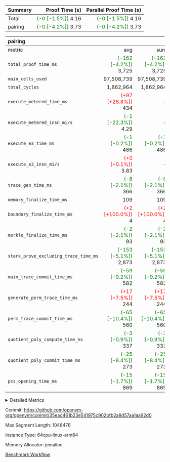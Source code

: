 | Summary | Proof Time (s) | Parallel Proof Time (s) |
|:---|---:|---:|
| Total | <span style='color: green'>(-0 [-1.5%])</span> 4.16 | <span style='color: green'>(-0 [-1.5%])</span> 4.16 |
| pairing | <span style='color: green'>(-0 [-4.2%])</span> 3.73 | <span style='color: green'>(-0 [-4.2%])</span> 3.73 |


| pairing |||||
|:---|---:|---:|---:|---:|
|metric|avg|sum|max|min|
| `total_proof_time_ms ` | <span style='color: green'>(-162 [-4.2%])</span> 3,725 | <span style='color: green'>(-162 [-4.2%])</span> 3,725 | <span style='color: green'>(-162 [-4.2%])</span> 3,725 | <span style='color: green'>(-162 [-4.2%])</span> 3,725 |
| `main_cells_used     ` |  97,508,739 |  97,508,739 |  97,508,739 |  97,508,739 |
| `total_cycles        ` |  1,862,964 |  1,862,964 |  1,862,964 |  1,862,964 |
| `execute_metered_time_ms` | <span style='color: red'>(+97 [+28.8%])</span> 434 | -          | -          | -          |
| `execute_metered_insn_mi/s` | <span style='color: green'>(-1 [-22.3%])</span> 4.29 | -          | -          | -          |
| `execute_e3_time_ms  ` | <span style='color: green'>(-1 [-0.2%])</span> 486 | <span style='color: green'>(-1 [-0.2%])</span> 486 | <span style='color: green'>(-1 [-0.2%])</span> 486 | <span style='color: green'>(-1 [-0.2%])</span> 486 |
| `execute_e3_insn_mi/s` | <span style='color: red'>(+0 [+0.1%])</span> 3.83 | -          | <span style='color: red'>(+0 [+0.1%])</span> 3.83 | <span style='color: red'>(+0 [+0.1%])</span> 3.83 |
| `trace_gen_time_ms   ` | <span style='color: green'>(-8 [-2.1%])</span> 366 | <span style='color: green'>(-8 [-2.1%])</span> 366 | <span style='color: green'>(-8 [-2.1%])</span> 366 | <span style='color: green'>(-8 [-2.1%])</span> 366 |
| `memory_finalize_time_ms` |  109 |  109 |  109 |  109 |
| `boundary_finalize_time_ms` | <span style='color: red'>(+2 [+100.0%])</span> 4 | <span style='color: red'>(+2 [+100.0%])</span> 4 | <span style='color: red'>(+2 [+100.0%])</span> 4 | <span style='color: red'>(+2 [+100.0%])</span> 4 |
| `merkle_finalize_time_ms` | <span style='color: green'>(-2 [-2.1%])</span> 93 | <span style='color: green'>(-2 [-2.1%])</span> 93 | <span style='color: green'>(-2 [-2.1%])</span> 93 | <span style='color: green'>(-2 [-2.1%])</span> 93 |
| `stark_prove_excluding_trace_time_ms` | <span style='color: green'>(-153 [-5.1%])</span> 2,873 | <span style='color: green'>(-153 [-5.1%])</span> 2,873 | <span style='color: green'>(-153 [-5.1%])</span> 2,873 | <span style='color: green'>(-153 [-5.1%])</span> 2,873 |
| `main_trace_commit_time_ms` | <span style='color: green'>(-59 [-9.2%])</span> 582 | <span style='color: green'>(-59 [-9.2%])</span> 582 | <span style='color: green'>(-59 [-9.2%])</span> 582 | <span style='color: green'>(-59 [-9.2%])</span> 582 |
| `generate_perm_trace_time_ms` | <span style='color: red'>(+17 [+7.5%])</span> 244 | <span style='color: red'>(+17 [+7.5%])</span> 244 | <span style='color: red'>(+17 [+7.5%])</span> 244 | <span style='color: red'>(+17 [+7.5%])</span> 244 |
| `perm_trace_commit_time_ms` | <span style='color: green'>(-65 [-10.4%])</span> 560 | <span style='color: green'>(-65 [-10.4%])</span> 560 | <span style='color: green'>(-65 [-10.4%])</span> 560 | <span style='color: green'>(-65 [-10.4%])</span> 560 |
| `quotient_poly_compute_time_ms` | <span style='color: green'>(-3 [-0.9%])</span> 337 | <span style='color: green'>(-3 [-0.9%])</span> 337 | <span style='color: green'>(-3 [-0.9%])</span> 337 | <span style='color: green'>(-3 [-0.9%])</span> 337 |
| `quotient_poly_commit_time_ms` | <span style='color: green'>(-25 [-8.4%])</span> 273 | <span style='color: green'>(-25 [-8.4%])</span> 273 | <span style='color: green'>(-25 [-8.4%])</span> 273 | <span style='color: green'>(-25 [-8.4%])</span> 273 |
| `pcs_opening_time_ms ` | <span style='color: green'>(-15 [-1.7%])</span> 869 | <span style='color: green'>(-15 [-1.7%])</span> 869 | <span style='color: green'>(-15 [-1.7%])</span> 869 | <span style='color: green'>(-15 [-1.7%])</span> 869 |



<details>
<summary>Detailed Metrics</summary>

| group | num_segments | keygen_time_ms | insns | fri.log_blowup | execute_metered_time_ms | execute_metered_insn_mi/s | commit_exe_time_ms |
| --- | --- | --- | --- | --- | --- | --- | --- |
| pairing | 1 | 1,126 | 1,862,965 | 1 | 434 | 4.29 | 10 | 

| group | air_name | quotient_deg | interactions | constraints |
| --- | --- | --- | --- | --- |
| pairing | AccessAdapterAir<16> | 2 | 5 | 12 | 
| pairing | AccessAdapterAir<2> | 2 | 5 | 12 | 
| pairing | AccessAdapterAir<32> | 2 | 5 | 12 | 
| pairing | AccessAdapterAir<4> | 2 | 5 | 12 | 
| pairing | AccessAdapterAir<8> | 2 | 5 | 12 | 
| pairing | BitwiseOperationLookupAir<8> | 2 | 2 | 4 | 
| pairing | KeccakVmAir | 2 | 321 | 4,513 | 
| pairing | MemoryMerkleAir<8> | 2 | 4 | 39 | 
| pairing | PersistentBoundaryAir<8> | 2 | 3 | 7 | 
| pairing | PhantomAir | 2 | 3 | 5 | 
| pairing | Poseidon2PeripheryAir<BabyBearParameters>, 1> | 2 | 1 | 286 | 
| pairing | ProgramAir | 1 | 1 | 4 | 
| pairing | RangeTupleCheckerAir<2> | 1 | 1 | 4 | 
| pairing | Rv32HintStoreAir | 2 | 18 | 28 | 
| pairing | VariableRangeCheckerAir | 1 | 1 | 4 | 
| pairing | VmAirWrapper<Rv32BaseAluAdapterAir, BaseAluCoreAir<4, 8> | 2 | 20 | 37 | 
| pairing | VmAirWrapper<Rv32BaseAluAdapterAir, LessThanCoreAir<4, 8> | 2 | 18 | 40 | 
| pairing | VmAirWrapper<Rv32BaseAluAdapterAir, ShiftCoreAir<4, 8> | 2 | 24 | 91 | 
| pairing | VmAirWrapper<Rv32BranchAdapterAir, BranchEqualCoreAir<4> | 2 | 11 | 20 | 
| pairing | VmAirWrapper<Rv32BranchAdapterAir, BranchLessThanCoreAir<4, 8> | 2 | 13 | 35 | 
| pairing | VmAirWrapper<Rv32CondRdWriteAdapterAir, Rv32JalLuiCoreAir> | 2 | 10 | 18 | 
| pairing | VmAirWrapper<Rv32IsEqualModAdapterAir<2, 1, 32, 32>, ModularIsEqualCoreAir<32, 4, 8> | 2 | 25 | 225 | 
| pairing | VmAirWrapper<Rv32JalrAdapterAir, Rv32JalrCoreAir> | 2 | 16 | 20 | 
| pairing | VmAirWrapper<Rv32LoadStoreAdapterAir, LoadSignExtendCoreAir<4, 8> | 2 | 18 | 33 | 
| pairing | VmAirWrapper<Rv32LoadStoreAdapterAir, LoadStoreCoreAir<4> | 2 | 17 | 40 | 
| pairing | VmAirWrapper<Rv32MultAdapterAir, DivRemCoreAir<4, 8> | 2 | 25 | 84 | 
| pairing | VmAirWrapper<Rv32MultAdapterAir, MulHCoreAir<4, 8> | 2 | 24 | 31 | 
| pairing | VmAirWrapper<Rv32MultAdapterAir, MultiplicationCoreAir<4, 8> | 2 | 19 | 19 | 
| pairing | VmAirWrapper<Rv32RdWriteAdapterAir, Rv32AuipcCoreAir> | 2 | 12 | 14 | 
| pairing | VmAirWrapper<Rv32VecHeapAdapterAir<1, 2, 2, 32, 32>, FieldExpressionCoreAir> | 2 | 415 | 480 | 
| pairing | VmAirWrapper<Rv32VecHeapAdapterAir<2, 1, 1, 32, 32>, FieldExpressionCoreAir> | 2 | 158 | 190 | 
| pairing | VmAirWrapper<Rv32VecHeapAdapterAir<2, 2, 2, 32, 32>, FieldExpressionCoreAir> | 2 | 428 | 457 | 
| pairing | VmConnectorAir | 2 | 5 | 11 | 

| group | air_name | segment | rows | prep_cols | perm_cols | main_cols | cells |
| --- | --- | --- | --- | --- | --- | --- | --- |
| pairing | AccessAdapterAir<16> | 0 | 262,144 |  | 16 | 25 | 10,747,904 | 
| pairing | AccessAdapterAir<32> | 0 | 131,072 |  | 16 | 41 | 7,471,104 | 
| pairing | AccessAdapterAir<8> | 0 | 524,288 |  | 16 | 17 | 17,301,504 | 
| pairing | BitwiseOperationLookupAir<8> | 0 | 65,536 | 3 | 8 | 2 | 655,360 | 
| pairing | MemoryMerkleAir<8> | 0 | 32,768 |  | 16 | 32 | 1,572,864 | 
| pairing | PersistentBoundaryAir<8> | 0 | 32,768 |  | 12 | 20 | 1,048,576 | 
| pairing | PhantomAir | 0 | 1 |  | 12 | 6 | 18 | 
| pairing | Poseidon2PeripheryAir<BabyBearParameters>, 1> | 0 | 32,768 |  | 8 | 300 | 10,092,544 | 
| pairing | ProgramAir | 0 | 32,768 |  | 8 | 10 | 589,824 | 
| pairing | RangeTupleCheckerAir<2> | 0 | 524,288 | 2 | 8 | 1 | 4,718,592 | 
| pairing | Rv32HintStoreAir | 0 | 256 |  | 44 | 32 | 19,456 | 
| pairing | VariableRangeCheckerAir | 0 | 262,144 | 2 | 8 | 1 | 2,359,296 | 
| pairing | VmAirWrapper<Rv32BaseAluAdapterAir, BaseAluCoreAir<4, 8> | 0 | 1,048,576 |  | 52 | 36 | 92,274,688 | 
| pairing | VmAirWrapper<Rv32BaseAluAdapterAir, LessThanCoreAir<4, 8> | 0 | 65,536 |  | 40 | 37 | 5,046,272 | 
| pairing | VmAirWrapper<Rv32BaseAluAdapterAir, ShiftCoreAir<4, 8> | 0 | 2,048 |  | 52 | 53 | 215,040 | 
| pairing | VmAirWrapper<Rv32BranchAdapterAir, BranchEqualCoreAir<4> | 0 | 262,144 |  | 28 | 26 | 14,155,776 | 
| pairing | VmAirWrapper<Rv32BranchAdapterAir, BranchLessThanCoreAir<4, 8> | 0 | 131,072 |  | 32 | 32 | 8,388,608 | 
| pairing | VmAirWrapper<Rv32CondRdWriteAdapterAir, Rv32JalLuiCoreAir> | 0 | 8,192 |  | 28 | 18 | 376,832 | 
| pairing | VmAirWrapper<Rv32IsEqualModAdapterAir<2, 1, 32, 32>, ModularIsEqualCoreAir<32, 4, 8> | 0 | 32 |  | 56 | 166 | 7,104 | 
| pairing | VmAirWrapper<Rv32JalrAdapterAir, Rv32JalrCoreAir> | 0 | 65,536 |  | 36 | 28 | 4,194,304 | 
| pairing | VmAirWrapper<Rv32LoadStoreAdapterAir, LoadStoreCoreAir<4> | 0 | 1,048,576 |  | 52 | 41 | 97,517,568 | 
| pairing | VmAirWrapper<Rv32MultAdapterAir, MulHCoreAir<4, 8> | 0 | 256 |  | 72 | 39 | 28,416 | 
| pairing | VmAirWrapper<Rv32MultAdapterAir, MultiplicationCoreAir<4, 8> | 0 | 512 |  | 52 | 31 | 42,496 | 
| pairing | VmAirWrapper<Rv32RdWriteAdapterAir, Rv32AuipcCoreAir> | 0 | 32,768 |  | 28 | 20 | 1,572,864 | 
| pairing | VmAirWrapper<Rv32VecHeapAdapterAir<2, 1, 1, 32, 32>, FieldExpressionCoreAir> | 0 | 1,024 |  | 320 | 263 | 596,992 | 
| pairing | VmAirWrapper<Rv32VecHeapAdapterAir<2, 2, 2, 32, 32>, FieldExpressionCoreAir> | 0 | 16,384 |  | 604 | 497 | 18,038,784 | 
| pairing | VmConnectorAir | 0 | 2 | 1 | 16 | 5 | 42 | 

| group | segment | trace_gen_time_ms | total_proof_time_ms | total_cycles | total_cells | stark_prove_excluding_trace_time_ms | quotient_poly_compute_time_ms | quotient_poly_commit_time_ms | perm_trace_commit_time_ms | pcs_opening_time_ms | merkle_finalize_time_ms | memory_finalize_time_ms | main_trace_commit_time_ms | main_cells_used | insns | generate_perm_trace_time_ms | execute_e3_time_ms | execute_e3_insn_mi/s | boundary_finalize_time_ms |
| --- | --- | --- | --- | --- | --- | --- | --- | --- | --- | --- | --- | --- | --- | --- | --- | --- | --- | --- | --- |
| pairing | 0 | 366 | 3,725 | 1,862,964 | 304,931,516 | 2,873 | 337 | 273 | 560 | 869 | 93 | 109 | 582 | 97,508,739 | 1,862,965 | 244 | 486 | 3.83 | 4 | 

| group | segment | trace_height_constraint | weighted_sum | threshold |
| --- | --- | --- | --- | --- |
| pairing | 0 | 0 | 5,382,342 | 2,013,265,921 | 
| pairing | 0 | 1 | 18,152,512 | 2,013,265,921 | 
| pairing | 0 | 2 | 2,691,171 | 2,013,265,921 | 
| pairing | 0 | 3 | 25,000,068 | 2,013,265,921 | 
| pairing | 0 | 4 | 131,072 | 2,013,265,921 | 
| pairing | 0 | 5 | 65,536 | 2,013,265,921 | 
| pairing | 0 | 6 | 6,016,192 | 2,013,265,921 | 
| pairing | 0 | 7 | 4,096 | 2,013,265,921 | 
| pairing | 0 | 8 | 58,426,029 | 2,013,265,921 | 

</details>


Commit: https://github.com/openvm-org/openvm/commit/35ead461b23e541975c902bfb2a8d57aa1aa92d0

Max Segment Length: 1048476

Instance Type: 64cpu-linux-arm64

Memory Allocator: jemalloc

[Benchmark Workflow](https://github.com/openvm-org/openvm/actions/runs/15828811810)
